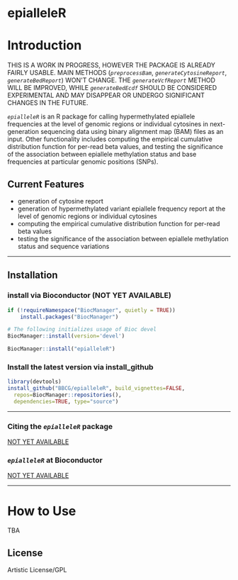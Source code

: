 epialleleR
==========

# Introduction

THIS IS A WORK IN PROGRESS, HOWEVER THE PACKAGE IS ALREADY FAIRLY USABLE. MAIN
METHODS (*`preprocessBam`*, *`generateCytosineReport`*, *`generateBedReport`*)
WON'T CHANGE. THE *`generateVcfReport`* METHOD WILL BE IMPROVED, WHILE
*`generateBedEcdf`* SHOULD BE CONSIDERED EXPERIMENTAL AND MAY DISAPPEAR OR
UNDERGO SIGNIFICANT CHANGES IN THE FUTURE.

*`epialleleR`* is an R package for calling hypermethylated
epiallele frequencies at the level of genomic regions or individual cytosines
in next-generation sequencing data using binary alignment map (BAM) files as
an input. Other functionality includes computing the empirical cumulative
distribution function for per-read beta values, and testing the significance
of the association between epiallele methylation status and base frequencies
at particular genomic positions (SNPs).

## Current Features

 * generation of cytosine report
 * generation of hypermethylated variant epiallele frequency report at the
 level of genomic regions or individual cytosines
 * computing the empirical cumulative distribution function for per-read beta
 values
 * testing the significance of the association between epiallele methylation
 status and sequence variations


-------

## Installation

### install via Bioconductor (NOT YET AVAILABLE)
```r
if (!requireNamespace("BiocManager", quietly = TRUE))
    install.packages("BiocManager")

# The following initializes usage of Bioc devel
BiocManager::install(version='devel')

BiocManager::install("epialleleR")
```

### Install the latest version via install_github
```r
library(devtools)
install_github("BBCG/epialleleR", build_vignettes=FALSE,
  repos=BiocManager::repositories(),
  dependencies=TRUE, type="source")
```


-------

### Citing the *`epialleleR`* package
[NOT YET AVAILABLE](https://doi.org/NOT.YET.AVAILABLE)

### *`epialleleR`* at Bioconductor
[NOT YET AVAILABLE](https://bioconductor.org/packages/devel/bioc/html/epialleleR.html)

-------

# How to Use

TBA


License
---------
Artistic License/GPL